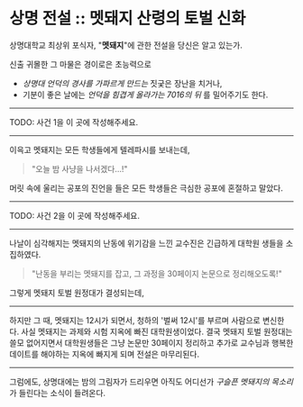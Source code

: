 # 상명 전설 :: 멧돼지 산령의 토벌 신화

상명대학교 최상위 포식자, "**멧돼지**"에 관한 전설을 당신은 알고 있는가.

신출 귀몰한 그 마물은 경이로은 초능력으로
* _상명대 언덕의 경사를 가파르게 만드는_ 짓궂은 장난을 치거나,
* 기분이 좋은 날에는 _언덕을 힘겹게 올라가는 7016의 뒤_ 를 밀어주기도 한다.

---

TODO: 사건 1을 이 곳에 작성해주세요.

---

이윽고 멧돼지는 모든 학생들에게 텔레파시를 보내는데,
> "오늘 밤 사냥을 나서겠다...!"

머릿 속에 울리는 공포의 진언을 들은 모든 학생들은 극심한 공포에 혼절하고 말았다.

---

TODO: 사건 2을 이 곳에 작성해주세요.

---

나날이 심각해지는 멧돼지의 난동에 위기감을 느낀 교수진은 긴급하게 대학원 생들을 소집하였다.

> "난동을 부리는 멧돼지를 잡고, 그 과정을 30페이지 논문으로 정리해오도록!"

그렇게 멧돼지 토벌 원정대가 결성되는데,

---

하지만 그 때, 멧돼지는 12시가 되면서, 청하의 '벌써 12시'를 부르며 사람으로 변신한다. 사실 멧돼지는 과제와 시험 지옥에 빠진 대학원생이었다.
결국 멧돼지 토벌 원정대는 쓸모 없어지면서 대학원생들은 그냥 논문만 30페이지 정리하고 추가로 교수님과 행복한 데이트를 해야하는 지옥에 빠지게 되며 전설은 마무리된다.

---

그럼에도, 상명대에는 밤의 그림자가 드리우면 아직도 어디선가 _구슬픈 멧돼지의 목소리_ 가 들린다는 소식이 들려온다.
